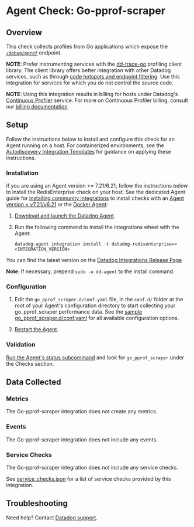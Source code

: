 # Agent Check: Go-pprof-scraper

## Overview

This check collects profiles from Go applications which expose the [`/debug/pprof`][1] endpoint.

**NOTE**: Prefer instrumenting services with the [dd-trace-go][12] profiling client library. The client library
offers better integration with other Datadog services, such as through [code hotspots and endpoint filtering][13].
Use this integration for services for which you do not control the source code.

**NOTE**: Using this integration results in billing for hosts under Datadog's [Continuous Profiler][10] service.
For more on Continuous Profiler billing, consult our [billing documentation][11].

## Setup

Follow the instructions below to install and configure this check for an Agent running on a host. For containerized environments, see the [Autodiscovery Integration Templates][3] for guidance on applying these instructions.

### Installation

If you are using an Agent version >= 7.21/6.21, follow the instructions below to install the RedisEnterprise check on your host. See the dedicated Agent guide for [installing community integrations][14] to install checks with an [Agent version < v7.21/v6.21][15] or the [Docker Agent][16]:

1. [Download and launch the Datadog Agent][2].
2. Run the following command to install the integrations wheel with the Agent:

   ```shell
   datadog-agent integration install -t datadog-redisenterprise==<INTEGRATION_VERSION>
   ```
  You can find the latest version on the [Datadog Integrations Release Page][17]

   **Note**: If necessary, prepend `sudo -u dd-agent` to the install command.

### Configuration

1. Edit the `go_pprof_scraper.d/conf.yaml` file, in the `conf.d/` folder at the root of your Agent's configuration directory to start collecting your go_pprof_scraper performance data. See the [sample go_pprof_scraper.d/conf.yaml][4] for all available configuration options.

2. [Restart the Agent][5].

### Validation

[Run the Agent's status subcommand][6] and look for `go_pprof_scraper` under the Checks section.

## Data Collected

### Metrics

The Go-pprof-scraper integration does not create any metrics.

### Events

The Go-pprof-scraper integration does not include any events.

### Service Checks

The Go-pprof-scraper integration does not include any service checks.

See [service_checks.json][8] for a list of service checks provided by this integration.

## Troubleshooting

Need help? Contact [Datadog support][9].


[1]: https://pkg.go.dev/net/http/pprof
[2]: https://app.datadoghq.com/account/settings#agent
[3]: https://docs.datadoghq.com/agent/kubernetes/integrations/
[4]: https://github.com/DataDog/integrations-core/blob/master/check/datadog_checks/check/data/conf.yaml.example
[5]: https://docs.datadoghq.com/agent/guide/agent-commands/#start-stop-and-restart-the-agent
[6]: https://docs.datadoghq.com/agent/guide/agent-commands/#agent-status-and-information
[7]: https://github.com/DataDog/integrations-extras/blob/master/go_pprof_scraper/metadata.csv
[8]: https://github.com/DataDog/integrations-extras/blob/master/go_pprof_scraper/assets/service_checks.json
[9]: https://docs.datadoghq.com/help/
[10]: https://docs.datadoghq.com/profiler/
[11]: https://docs.datadoghq.com/account_management/billing/apm_tracing_profiler/
[12]: https://docs.datadoghq.com/profiler/enabling/go/
[13]: https://docs.datadoghq.com/profiler/connect_traces_and_profiles/
[14]: https://docs.datadoghq.com/agent/guide/use-community-integrations/?tab=agentv721v621
[15]: https://docs.datadoghq.com/agent/guide/use-community-integrations/?tab=agentearlierversions
[16]: https://docs.datadoghq.com/agent/guide/use-community-integrations/?tab=docker
[17]: https://github.com/DataDog/integrations-extras/tags
